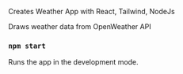 Creates Weather App with React, Tailwind, NodeJs

Draws weather data from OpenWeather API 

### `npm start`

Runs the app in the development mode.

